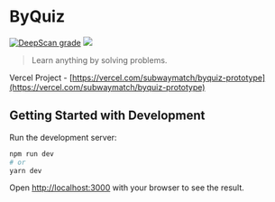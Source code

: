 # ByQuiz
<a href="https://deepscan.io/dashboard#view=project&tid=10181&pid=12879&bid=206032"><img src="https://deepscan.io/api/teams/10181/projects/12879/branches/206032/badge/grade.svg" alt="DeepScan grade"></a>
<a href="https://www.codacy.com/manual/subwaymatch/byquiz-prototype?utm_source=github.com&amp;utm_medium=referral&amp;utm_content=subwaymatch/byquiz-prototype&amp;utm_campaign=Badge_Grade"><img src="https://app.codacy.com/project/badge/Grade/f44c518a3b884f5b9a4c917206ad116d"/></a>

<blockquote>Learn anything by solving problems.</blockquote>

Vercel Project - [https://vercel.com/subwaymatch/byquiz-prototype](https://vercel.com/subwaymatch/byquiz-prototype)


## Getting Started with Development

Run the development server:

```bash
npm run dev
# or
yarn dev
```

Open [http://localhost:3000](http://localhost:3000) with your browser to see the result.
